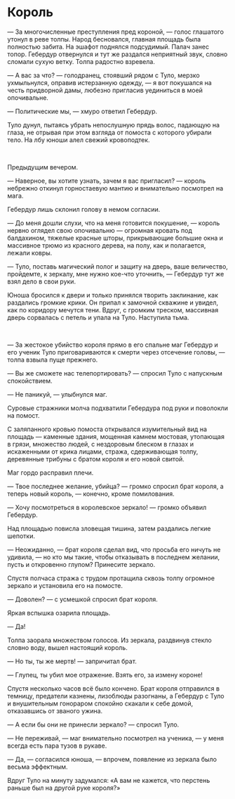 # Король

— За многочисленные преступления пред короной, — голос глашатого утонул в реве толпы. Народ бесновался, главная площадь была полностью забита. На эшафот поднялся подсудимый. Палач занес топор. Гебердур отвернулся и тут же раздался неприятный звук, словно сломали сухую ветку. Толпа радостно взревела.

— А вас за что? — голодранец, стоявший рядом с Туло, мерзко ухмыльнулся, оправив истерзанную одежду, — я вот покушался на честь придворной дамы, любезно пригласив уединиться в моей опочивальне.

— Политические мы, — хмуро ответил Гебердур.

Туло дунул, пытаясь убрать непослушную прядь волос, падающую на глаза, не отрывая при этом взгляда от помоста с которого убирали тело. На лбу юноши алел свежий кровоподтек.

&nbsp;

Предыдущим вечером.

— Наверное, вы хотите узнать, зачем я вас пригласил? — король небрежно откинул горностаевую мантию и внимательно посмотрел на мага.

Гебердур лишь склонил голову в немом согласии.

— До меня дошли слухи, что на меня готовится покушение, — король нервно оглядел свою опочивальню — огромная кровать под балдахином, тяжелые красные шторы, прикрывающие большие окна и массивное трюмо из красного дерева, на полу, как и полагается, лежали ковры.

— Туло, поставь магический полог и защиту на дверь, ваше величество, пройдемте, к зеркалу, мне нужно кое-что уточнить, — Гебердур тут же взял дело в свои руки.

Юноша бросился к двери и только принялся творить заклинание, как раздались громкие крики. Он припал к замочной скважине и увидел, как по коридору мечутся тени. Вдруг, с громким треском, массивная дверь сорвалась с петель и упала на Туло. Наступила тьма.

&nbsp;

— За жестокое убийство короля прямо в его спальне маг Гебердур и его ученик Туло приговариваются к смерти через отсечение головы, — толпа взвыла пуще прежнего.

— Вы же сможете нас телепортировать? — спросил Туло с напускным спокойствием.

— Не паникуй, — улыбнулся маг.

Суровые стражники молча подхватили Гебердура под руки и поволокли на помост.

С заляпанного кровью помоста открывался изумительный вид на площадь — каменные здания, мощенная камнем мостовая, утопающая в грязи, множество людей, с нездоровым блеском в глазах и искаженными от крика лицами, стража, сдерживающая толпу, деревянные трибуны с братом короля и его новой свитой.

Маг гордо расправил плечи.

— Твое последнее желание, убийца? — громко спросил брат короля, а теперь новый король, — конечно, кроме помилования.

— Хочу посмотреться в королевское зеркало! — громко объявил Гебердур.

Над площадью повисла зловещая тишина, затем раздались легкие шепотки.

— Неожиданно, — брат короля сделал вид, что просьба его ничуть не удивила, — но кто мы такие, чтобы отказывать в последнем желании, пусть и откровенно глупом? Принесите зеркало.

Спустя полчаса стража с трудом протащила сквозь толпу огромное зеркало и установила его на помосте.

— Доволен? — с усмешкой спросил брат короля.

Яркая вспышка озарила площадь.

— Да!

Толпа заорала множеством голосов. Из зеркала, раздвинув стекло словно воду, вышел настоящий король.

— Но ты, ты же мертв! — запричитал брат.

— Глупец, ты убил мое отражение. Взять его, за измену короне!

Спустя несколько часов всё было кончено. Брат короля отправился в темницу, предатели казнены, лизоблюды разогнаны, а Гебердур с Туло и внушительным гонораром спокойно скакали к себе домой, отказавшись от званого ужина.

— А если бы они не принесли зеркало? — спросил Туло.

— Не переживай, — маг внимательно посмотрел на ученика, — у меня всегда есть пара тузов в рукаве.

— Да, — согласился юноша, — впрочем, появление из зеркала было весьма эффектным.

Вдруг Туло на минуту задумался: «А вам не кажется, что перстень раньше был на другой руке короля?»
